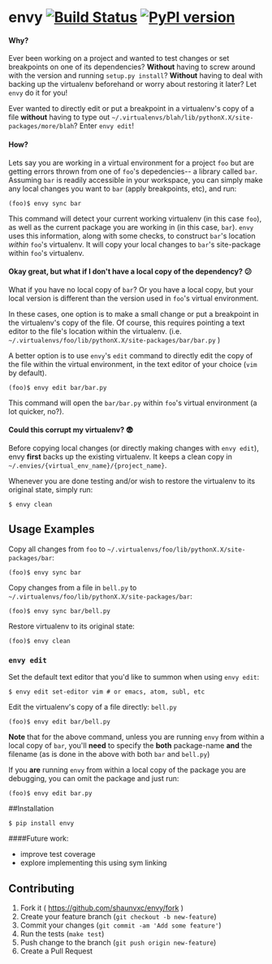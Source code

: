 # envy [![Build Status](https://travis-ci.org/shaunvxc/envy.svg?branch=master)](https://travis-ci.org/shaunvxc/envy) [![PyPI version](https://badge.fury.io/py/envy.svg)](https://badge.fury.io/py/envy)

#### Why?
Ever been working on a project and wanted to test changes or set breakpoints on one of its dependencies? **Without** having to screw around with the version and running `setup.py install`? **Without** having to deal with backing up the virtualenv beforehand or worry about restoring it later?  Let `envy` do it for you!

Ever wanted to directly edit or put a breakpoint in a virtualenv's copy of a file **without** having to type out `~/.virtualenvs/blah/lib/pythonX.X/site-packages/more/blah`? Enter `envy edit`!

#### How?
Lets say you are working in a virtual environment for a project `foo` but are getting errors thrown from one of `foo`'s depedencies-- a library called `bar`.  Assuming `bar` is readily accessible in your workspace, you can simply make any local changes you want to `bar` (apply breakpoints, etc), and run:

   `(foo)$ envy sync bar`
  
This command will detect your current working virtualenv (in this case `foo`), as well as the current package you are working in (in this case, `bar`).  `envy` uses this information, along with some checks, to construct `bar`'s location *within* `foo`'s virtualenv.  It will copy your local changes to `bar`'s site-package within `foo`'s virtualenv.

#### Okay great, but what if I don't have a local copy of the dependency? :confused:
What if you have no local copy of `bar`?  Or you have a local copy, but your local version is different than the version used in `foo`'s virtual environment.  

In these cases, one option is to make a small change or put a breakpoint in the virtualenv's copy of the file.  Of course, this requires pointing a text editor to the file's location within the virtualenv. (i.e. `~/.virtualenvs/foo/lib/pythonX.X/site-packages/bar/bar.py` )

A better option is to use `envy`'s `edit` command to directly edit the copy of the file within the virtual environment, in the text editor of your choice (`vim` by default).

   `(foo)$ envy edit bar/bar.py`

This command will open the `bar/bar.py` within `foo`'s virtual environment (a lot quicker, no?).

#### Could this corrupt my virtualenv? :fearful:

Before copying local changes (or directly making changes with `envy edit`), envy **first** backs up the existing virtualenv.  It keeps a clean copy in `~/.envies/{virtual_env_name}/{project_name}`.

Whenever you are done testing and/or wish to restore the virtualenv to its original state, simply run:
    
`$ envy clean`

## Usage Examples
Copy all changes from `foo` to `~/.virtualenvs/foo/lib/pythonX.X/site-packages/bar`:

`(foo)$ envy sync bar `

Copy changes from a file in `bell.py` to `~/.virtualenvs/foo/lib/pythonX.X/site-packages/bar`:

`(foo)$ envy sync bar/bell.py`

Restore virtualenv to its original state:

`(foo)$ envy clean`

### `envy edit`
Set the default text editor that you'd like to summon when using `envy edit`:

`$ envy edit set-editor vim # or emacs, atom, subl, etc`

Edit the virtualenv's copy of a file directly: `bell.py`

`(foo)$ envy edit bar/bell.py`

**Note** that for the above command, unless you are running `envy` from within a local copy of `bar`, you'll **need** to specify the **both** package-name **and** the filename (as is done in the above with both `bar` and `bell.py`) 

If you **are** running `envy` from within a local copy of the package you are debugging, you can omit the package and just run:

`(foo)$ envy edit bar.py`

##Installation

`$ pip install envy`

####Future work:

- improve test coverage
- explore implementing this using sym linking

## Contributing
1. Fork it ( https://github.com/shaunvxc/envy/fork )
1. Create your feature branch (`git checkout -b new-feature`)
1. Commit your changes (`git commit -am 'Add some feature'`)
1. Run the tests (`make test`)
1. Push change to the branch (`git push origin new-feature`)
1. Create a Pull Request



